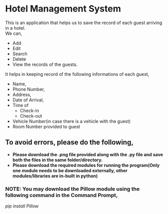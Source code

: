 # Hotel Management System 

This is an application that helps us to save the record of each guest arriving in a hotel. <br>
We can, 
* Add
* Edit
* Search
* Delete
* View the records of the guests.

It helps in keeping record of the following informations of each guest,
* Name,
* Phone Number,
* Address,
* Date of Arrival,
* Time of
    * Check-in
    * Check-out
* Vehicle Number(in case there is a vehicle with the guest)
* Room Number provided to guest

## To avoid errors, please do the following,
* **Please download the .png file provided along with the .py file and save both the files in the same folder/directory.**
* **Please download the required modules for running the program(Only one module needs to be downloaded externally, other modules/libraries are in-built in python)**

### NOTE: You may download the Pillow module using the following command in the Command Prompt,
*pip install Pillow*


